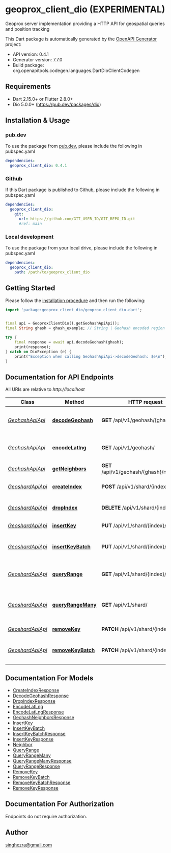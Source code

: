 # geoprox_client_dio (EXPERIMENTAL)
Geoprox server implementation providing a HTTP API for geospatial queries and position tracking

This Dart package is automatically generated by the [OpenAPI Generator](https://openapi-generator.tech) project:

- API version: 0.4.1
- Generator version: 7.7.0
- Build package: org.openapitools.codegen.languages.DartDioClientCodegen

## Requirements

* Dart 2.15.0+ or Flutter 2.8.0+
* Dio 5.0.0+ (https://pub.dev/packages/dio)

## Installation & Usage

### pub.dev
To use the package from [pub.dev](https://pub.dev), please include the following in pubspec.yaml
```yaml
dependencies:
  geoprox_client_dio: 0.4.1
```

### Github
If this Dart package is published to Github, please include the following in pubspec.yaml
```yaml
dependencies:
  geoprox_client_dio:
    git:
      url: https://github.com/GIT_USER_ID/GIT_REPO_ID.git
      #ref: main
```

### Local development
To use the package from your local drive, please include the following in pubspec.yaml
```yaml
dependencies:
  geoprox_client_dio:
    path: /path/to/geoprox_client_dio
```

## Getting Started

Please follow the [installation procedure](#installation--usage) and then run the following:

```dart
import 'package:geoprox_client_dio/geoprox_client_dio.dart';


final api = GeoproxClientDio().getGeohashApiApi();
final String ghash = ghash_example; // String | Geohash encoded region

try {
    final response = await api.decodeGeohash(ghash);
    print(response);
} catch on DioException (e) {
    print("Exception when calling GeohashApiApi->decodeGeohash: $e\n");
}

```

## Documentation for API Endpoints

All URIs are relative to *http://localhost*

Class | Method | HTTP request | Description
------------ | ------------- | ------------- | -------------
[*GeohashApiApi*](doc/GeohashApiApi.md) | [**decodeGeohash**](doc/GeohashApiApi.md#decodegeohash) | **GET** /api/v1/geohash/{ghash}/ | Decode geohash into coordinates.
[*GeohashApiApi*](doc/GeohashApiApi.md) | [**encodeLatlng**](doc/GeohashApiApi.md#encodelatlng) | **GET** /api/v1/geohash/ | Encode coordinates into geohash
[*GeohashApiApi*](doc/GeohashApiApi.md) | [**getNeighbors**](doc/GeohashApiApi.md#getneighbors) | **GET** /api/v1/geohash/{ghash}/neighbors/ | Neighboring regions
[*GeoshardApiApi*](doc/GeoshardApiApi.md) | [**createIndex**](doc/GeoshardApiApi.md#createindex) | **POST** /api/v1/shard/{index}/ | Create geospatial index
[*GeoshardApiApi*](doc/GeoshardApiApi.md) | [**dropIndex**](doc/GeoshardApiApi.md#dropindex) | **DELETE** /api/v1/shard/{index}/ | Deletes geospatial index
[*GeoshardApiApi*](doc/GeoshardApiApi.md) | [**insertKey**](doc/GeoshardApiApi.md#insertkey) | **PUT** /api/v1/shard/{index}/ | Insert key into index
[*GeoshardApiApi*](doc/GeoshardApiApi.md) | [**insertKeyBatch**](doc/GeoshardApiApi.md#insertkeybatch) | **PUT** /api/v1/shard/{index}/batch/ | Insert multiple keys into index
[*GeoshardApiApi*](doc/GeoshardApiApi.md) | [**queryRange**](doc/GeoshardApiApi.md#queryrange) | **GET** /api/v1/shard/{index}/ | Search index for objects nearby
[*GeoshardApiApi*](doc/GeoshardApiApi.md) | [**queryRangeMany**](doc/GeoshardApiApi.md#queryrangemany) | **GET** /api/v1/shard/ | Search multiple indices for objects nearby
[*GeoshardApiApi*](doc/GeoshardApiApi.md) | [**removeKey**](doc/GeoshardApiApi.md#removekey) | **PATCH** /api/v1/shard/{index}/ | Remove key from index
[*GeoshardApiApi*](doc/GeoshardApiApi.md) | [**removeKeyBatch**](doc/GeoshardApiApi.md#removekeybatch) | **PATCH** /api/v1/shard/{index}/batch/ | Remove multiple keys from index


## Documentation For Models

 - [CreateIndexResponse](doc/CreateIndexResponse.md)
 - [DecodeGeohashResponse](doc/DecodeGeohashResponse.md)
 - [DropIndexResponse](doc/DropIndexResponse.md)
 - [EncodeLatLng](doc/EncodeLatLng.md)
 - [EncodeLatLngResponse](doc/EncodeLatLngResponse.md)
 - [GeohashNeighborsResponse](doc/GeohashNeighborsResponse.md)
 - [InsertKey](doc/InsertKey.md)
 - [InsertKeyBatch](doc/InsertKeyBatch.md)
 - [InsertKeyBatchResponse](doc/InsertKeyBatchResponse.md)
 - [InsertKeyResponse](doc/InsertKeyResponse.md)
 - [Neighbor](doc/Neighbor.md)
 - [QueryRange](doc/QueryRange.md)
 - [QueryRangeMany](doc/QueryRangeMany.md)
 - [QueryRangeManyResponse](doc/QueryRangeManyResponse.md)
 - [QueryRangeResponse](doc/QueryRangeResponse.md)
 - [RemoveKey](doc/RemoveKey.md)
 - [RemoveKeyBatch](doc/RemoveKeyBatch.md)
 - [RemoveKeyBatchResponse](doc/RemoveKeyBatchResponse.md)
 - [RemoveKeyResponse](doc/RemoveKeyResponse.md)


## Documentation For Authorization

Endpoints do not require authorization.


## Author

singhezra@gmail.com

